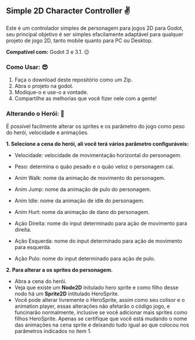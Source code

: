 ## Simple 2D Character Controller :v:

Este é um controlador simples de personagem para jogos 2D para Godot, seu principal objetivo é ser simples efacilamente adaptável para qualquer projeto de jogo 2D, tanto mobile quanto para PC ou Desktop. 

**Compatível com:** Godot 3 e 3.1. :wink:

### Como Usar: :sunglasses:
1. Faça o download deste repositório como um Zip.
2. Abra o projeto na godot.
3. Modique-o e use-o a vontade.
4. Compartilhe as melhorias que você fizer nele com a gente!

### Alterando o Herói: :metal:
É possível facilmente alterar os sprites e os parâmetro do jogo como peso do herói, velocidade e animações.

**1. Selecione a cena do herói, ali você terá vários parâmetro configuráveis:**
- Velocidade: velocidade de movimentação horizontal do personagem.
- Peso: determina o quão pesado e o quão veloz o personagem cai.

- Anim Walk: nome da animação de movimento do personagem.
- Anim Jump: nome da animação de pulo do personagem.
- Anim Idle: nome da animação de idle do personagem.
- Anim Hurt: nome da animação de dano do personagem.

- Ação Direita: nome do input determinado para ação de movimento para direita.
- Ação Esquerda: nome do input determinado para ação de movimento para esquerda.
- Ação Pulo: nome do input determinado para ação de pulo.

**2. Para alterar a os sprites do personagem.**
- Abra a cena do herói.
- Veja que existe um **Node2D** initulado hero sprite e como filho desse nodo há um **Sprite2D** intitulado HeroSprite.
- Você pode alterar livremente o HeroSprite, assim como seu colisor e o animation player, essas alterações não afetarão o código jogo, e funcinarão normalmente, inclusive se você adicionar mais sprites como filhos HeroSprite. Apenas se certifique que você está mudando o nome das animações na cena sprite e deixando tudo igual ao que colocou nos parâmetros indicados no item 1.

